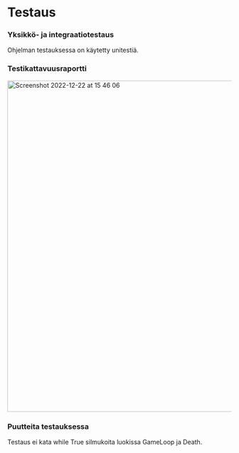 # Testaus
### Yksikkö- ja integraatiotestaus
Ohjelman testauksessa on käytetty unitestiä.
### Testikattavuusraportti
<img width="743" alt="Screenshot 2022-12-22 at 15 46 06" src="https://user-images.githubusercontent.com/101987621/209148410-759ba41c-865e-406b-b12f-a6c3b067004a.png">

### Puutteita testauksessa
Testaus ei kata while True silmukoita luokissa GameLoop ja Death.
